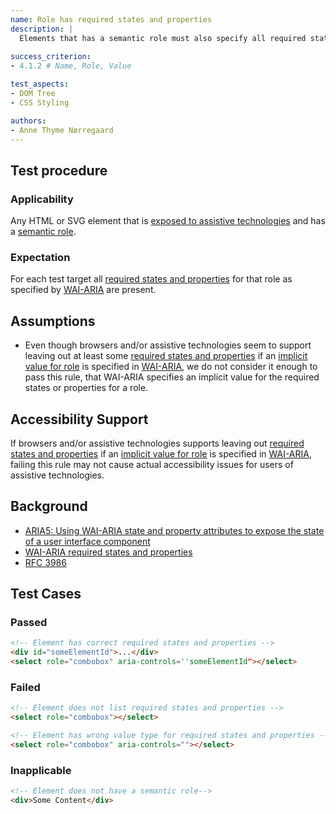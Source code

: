 ```yaml
---
name: Role has required states and properties
description: |
  Elements that has a semantic role must also specify all required states and properties
  
success_criterion:
- 4.1.2 # Name, Role, Value

test_aspects:
- DOM Tree
- CSS Styling

authors:
- Anne Thyme Nørregaard
---
```


## Test procedure

### Applicability

Any HTML or SVG element that is [exposed to assistive technologies](#exposed-to-assistive-technologies) and has a [semantic role](#semantic-role). 

### Expectation

For each test target all [required states and properties](https://www.w3.org/TR/wai-aria/#requiredState) for that role as specified by [WAI-ARIA](https://www.w3.org/TR/wai-aria) are present.

## Assumptions

- Even though browsers and/or assistive technologies seem to support leaving out at least some [required states and properties](https://www.w3.org/TR/wai-aria-1.1/#requiredState) if an [implicit value for role](https://www.w3.org/TR/wai-aria-1.1/#implictValueForRole) is specified in [WAI-ARIA](https://www.w3.org/TR/wai-aria-1.1/#implictValueForRole), we do not consider it enough to pass this rule, that WAI-ARIA specifies an implicit value for the required states or properties for a role.

## Accessibility Support

If browsers and/or assistive technologies supports leaving out [required states and properties](https://www.w3.org/TR/wai-aria-1.1/#requiredState) if an [implicit value for role](https://www.w3.org/TR/wai-aria-1.1/#implictValueForRole) is specified in [WAI-ARIA](https://www.w3.org/TR/wai-aria-1.1/#implictValueForRole), failing this rule may not cause actual accessibility issues for users of assistive technologies. 

## Background

- [ARIA5: Using WAI-ARIA state and property attributes to expose the state of a user interface component](https://www.w3.org/TR/2016/NOTE-WCAG20-TECHS-20161007/ARIA5)
- [WAI-ARIA required states and properties](https://www.w3.org/TR/wai-aria-1.1/#requiredState)
-  [RFC 3986](https://www.ietf.org/rfc/rfc3986.txt)

## Test Cases

### Passed

```html
<!-- Element has correct required states and properties -->
<div id="someElementId">...</div>
<select role="combobox" aria-controls=''someElementId"></select>
```

### Failed

```html
<!-- Element does not list required states and properties -->
<select role="combobox"></select>
```

```html
<!-- Element has wrong value type for required states and properties -->
<select role="combobox" aria-controls=""></select>
```

### Inapplicable

```html
<!-- Element does not have a semantic role-->
<div>Some Content</div>
```
